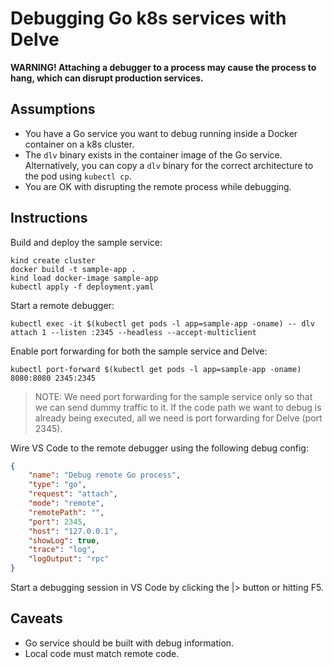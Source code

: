 # Debugging Go k8s services with Delve

**WARNING! Attaching a debugger to a process may cause the process to hang, which can disrupt
production services.**

## Assumptions

* You have a Go service you want to debug running inside a Docker container on a k8s cluster.
* The `dlv` binary exists in the container image of the Go service. Alternatively, you can copy a
  `dlv` binary for the correct architecture to the pod using `kubectl cp`.
* You are OK with disrupting the remote process while debugging.

## Instructions

Build and deploy the sample service:

```
kind create cluster
docker build -t sample-app .
kind load docker-image sample-app
kubectl apply -f deployment.yaml
```

Start a remote debugger:

```
kubectl exec -it $(kubectl get pods -l app=sample-app -oname) -- dlv attach 1 --listen :2345 --headless --accept-multiclient
```

Enable port forwarding for both the sample service and Delve:

```
kubectl port-forward $(kubectl get pods -l app=sample-app -oname) 8080:8080 2345:2345
```

>NOTE: We need port forwarding for the sample service only so that we can send dummy traffic to it.
>If the code path we want to debug is already being executed, all we need is port forwarding for
>Delve (port 2345).

Wire VS Code to the remote debugger using the following debug config:

```json
{
    "name": "Debug remote Go process",
    "type": "go",
    "request": "attach",
    "mode": "remote",
    "remotePath": "",
    "port": 2345,
    "host": "127.0.0.1",
    "showLog": true,
    "trace": "log",
    "logOutput": "rpc"
}
```

Start a debugging session in VS Code by clicking the |> button or hitting F5.

## Caveats

* Go service should be built with debug information.
* Local code must match remote code.
